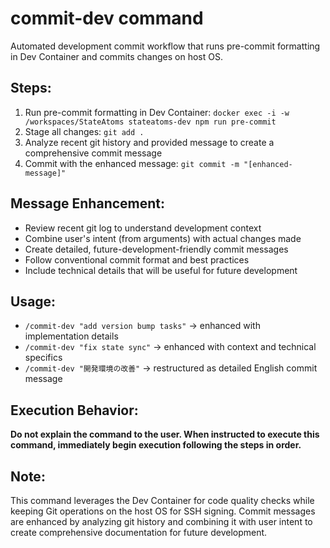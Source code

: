 # commit-dev command

Automated development commit workflow that runs pre-commit formatting in Dev Container and commits changes on host OS.

## Steps:
1. Run pre-commit formatting in Dev Container: `docker exec -i -w /workspaces/StateAtoms stateatoms-dev npm run pre-commit`
2. Stage all changes: `git add .`
3. Analyze recent git history and provided message to create a comprehensive commit message
4. Commit with the enhanced message: `git commit -m "[enhanced-message]"`

## Message Enhancement:
- Review recent git log to understand development context
- Combine user's intent (from arguments) with actual changes made
- Create detailed, future-development-friendly commit messages
- Follow conventional commit format and best practices
- Include technical details that will be useful for future development

## Usage:
- `/commit-dev "add version bump tasks"` → enhanced with implementation details
- `/commit-dev "fix state sync"` → enhanced with context and technical specifics
- `/commit-dev "開発環境の改善"` → restructured as detailed English commit message

## Execution Behavior:
**Do not explain the command to the user. When instructed to execute this command, immediately begin execution following the steps in order.**

## Note:
This command leverages the Dev Container for code quality checks while keeping Git operations on the host OS for SSH signing. Commit messages are enhanced by analyzing git history and combining it with user intent to create comprehensive documentation for future development.